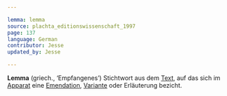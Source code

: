 ```yaml
---

lemma: lemma
source: plachta_editionswissenschaft_1997
page: 137
language: German
contributor: Jesse
updated_by: Jesse

---
```

**Lemma** (griech., ‘Empfangenes’) Stichtwort aus dem [Text](text.html), auf das sich im [Apparat](apparatusCritical.html) eine [Emendation](emendation.html), [Variante](variant.html) oder Erläuterung bezicht. 
